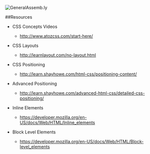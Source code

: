 ![GeneralAssemb.ly](https://github.com/generalassembly/ga-ruby-on-rails-for-devs/raw/master/images/ga.png "GeneralAssemb.ly")

##Resources

* CSS Concepts Videos
  * http://www.atozcss.com/start-here/

* CSS Layouts
  * http://learnlayout.com/no-layout.html

* CSS Positioning
  * http://learn.shayhowe.com/html-css/positioning-content/

* Advanced Positioning 
  * http://learn.shayhowe.com/advanced-html-css/detailed-css-positioning/

* Inline Elements
  * https://developer.mozilla.org/en-US/docs/Web/HTML/Inline_elements

* Block Level Elements
  * https://developer.mozilla.org/en-US/docs/Web/HTML/Block-level_elements